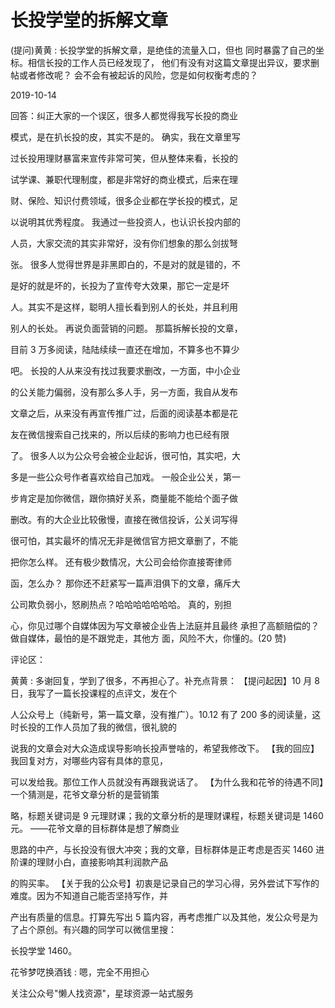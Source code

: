# 长投学堂的拆解文章

(提问)黄黄 : 长投学堂的拆解文章，是绝佳的流量入口，但也 同时暴露了自己的坐标。相信长投的工作人员已经发现了， 他们有没有对这篇文章提出异议，要求删帖或者修改呢？ 会不会有被起诉的风险，您是如何权衡考虑的？

2019-10-14

回答：纠正大家的一个误区，很多人都觉得我写长投的商业

模式，是在扒长投的皮，其实不是的。 确实，我在文章里写

过长投用理财暴富来宣传非常可笑，但从整体来看，长投的

试学课、兼职代理制度，都是非常好的商业模式，后来在理

财、保险、知识付费领域，很多企业都在学长投的模式，足

以说明其优秀程度。 我通过一些投资人，也认识长投内部的

人员，大家交流的其实非常好，没有你们想象的那么剑拔弩

张。 很多人觉得世界是非黑即白的，不是对的就是错的，不

是好的就是坏的，长投为了宣传夸大效果，那它一定是坏

人。其实不是这样，聪明人擅长看到别人的长处，并且利用

别人的长处。 再说负面营销的问题。 那篇拆解长投的文章，

目前 3 万多阅读，陆陆续续一直还在增加，不算多也不算少

吧。 长投的人从来没有找过我要求删改，一方面，中小企业

的公关能力偏弱，没有那么多人手，另一方面，我自从发布

文章之后，从来没有再宣传推广过，后面的阅读基本都是花

友在微信搜索自己找来的，所以后续的影响力也已经有限

了。 很多人以为公众号会被企业起诉，很可怕，其实吧，大

多是一些公众号作者喜欢给自己加戏。 一般企业公关，第一

步肯定是加你微信，跟你搞好关系，商量能不能给个面子做

删改。有的大企业比较傲慢，直接在微信投诉，公关词写得

很可怕，其实最坏的情况无非是微信官方把文章删了，不能

把你怎么样。 还有极少数情况，大公司会给你直接寄律师

函，怎么办？ 那你还不赶紧写一篇声泪俱下的文章，痛斥大

公司欺负弱小，怒刷热点？哈哈哈哈哈哈哈。 真的，别担

心，你见过哪个自媒体因为写文章被企业告上法庭并且最终 承担了高额赔偿的？ 做自媒体，最怕的是不跟党走，其他方 面，风险不大，你懂的。(20 赞)

评论区：

黄黄 : 多谢回复，学到了很多，不再担心了。补充点背景： 【提问起因】10 月 8 日，我写了一篇长投课程的点评文，发在个

人公众号上（纯新号，第一篇文章，没有推广）。10.12 有了 200 多的阅读量，这时长投的工作人员加了我的微信，很礼貌的

说我的文章会对大众造成误导影响长投声誉啥的，希望我修改下。 【我的回应】我回复对方，对哪些内容有具体的意见，

可以发给我。那位工作人员就没有再跟我说话了。 【为什么我和花爷的待遇不同】一个猜测是，花爷文章分析的是营销策

略，标题关键词是 9 元理财课；我的文章分析的是理财课程，标题关键词是 1460 元。 ——花爷文章的目标群体是想了解商业

思路的中产，与长投没有很大冲突；我的文章，目标群体是正考虑是否买 1460 进阶课的理财小白，直接影响其利润款产品

的购买率。 【关于我的公众号】初衷是记录自己的学习心得，另外尝试下写作的难度。因为不知道自己能否坚持写作，并

产出有质量的信息。打算先写出 5 篇内容，再考虑推广以及其他，发公众号是为了占个原创。有兴趣的同学可以微信里搜：

长投学堂 1460。

花爷梦呓换酒钱 : 嗯，完全不用担心

关注公众号"懒人找资源"，星球资源一站式服务